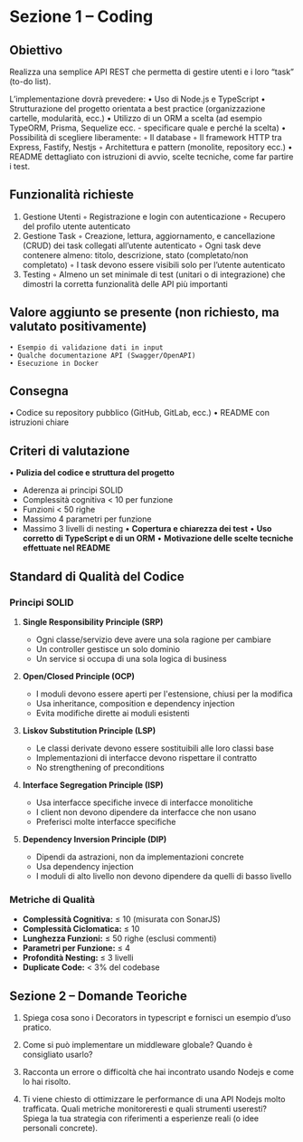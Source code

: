 # Sezione 1 – Coding

## Obiettivo

Realizza una semplice API REST che permetta di gestire utenti e i loro “task” (to-do list).

L’implementazione dovrà prevedere:
• Uso di Node.js e TypeScript
• Strutturazione del progetto orientata a best practice (organizzazione cartelle, modularità,
ecc.)
• Utilizzo di un ORM a scelta (ad esempio TypeORM, Prisma, Sequelize ecc. - specificare
quale e perché la scelta)
• Possibilità di scegliere liberamente:
◦ Il database
◦ Il framework HTTP tra Express, Fastify, Nestjs
◦ Architettura e pattern (monolite, repository ecc.)
• README dettagliato con istruzioni di avvio, scelte tecniche, come far partire i test.

## Funzionalità richieste

1. Gestione Utenti
   ◦ Registrazione e login con autenticazione
   ◦ Recupero del profilo utente autenticato
2. Gestione Task
   ◦ Creazione, lettura, aggiornamento, e cancellazione (CRUD) dei task collegati
   all’utente autenticato
   ◦ Ogni task deve contenere almeno: titolo, descrizione, stato (completato/non
   completato)
   ◦ I task devono essere visibili solo per l’utente autenticato
3. Testing
   ◦ Almeno un set minimale di test (unitari o di integrazione) che dimostri la corretta
   funzionalità delle API più importanti

## Valore aggiunto se presente (non richiesto, ma valutato positivamente)

    • Esempio di validazione dati in input
    • Qualche documentazione API (Swagger/OpenAPI)
    • Esecuzione in Docker

## Consegna

• Codice su repository pubblico (GitHub, GitLab, ecc.)
• README con istruzioni chiare

## Criteri di valutazione

• **Pulizia del codice e struttura del progetto**

- Aderenza ai principi SOLID
- Complessità cognitiva < 10 per funzione
- Funzioni < 50 righe
- Massimo 4 parametri per funzione
- Massimo 3 livelli di nesting
  • **Copertura e chiarezza dei test**
  • **Uso corretto di TypeScript e di un ORM**
  • **Motivazione delle scelte tecniche effettuate nel README**

## Standard di Qualità del Codice

### Principi SOLID

1. **Single Responsibility Principle (SRP)**
   - Ogni classe/servizio deve avere una sola ragione per cambiare
   - Un controller gestisce un solo dominio
   - Un service si occupa di una sola logica di business

2. **Open/Closed Principle (OCP)**
   - I moduli devono essere aperti per l'estensione, chiusi per la modifica
   - Usa inheritance, composition e dependency injection
   - Evita modifiche dirette ai moduli esistenti

3. **Liskov Substitution Principle (LSP)**
   - Le classi derivate devono essere sostituibili alle loro classi base
   - Implementazioni di interfacce devono rispettare il contratto
   - No strengthening of preconditions

4. **Interface Segregation Principle (ISP)**
   - Usa interfacce specifiche invece di interfacce monolitiche
   - I client non devono dipendere da interfacce che non usano
   - Preferisci molte interfacce specifiche

5. **Dependency Inversion Principle (DIP)**
   - Dipendi da astrazioni, non da implementazioni concrete
   - Usa dependency injection
   - I moduli di alto livello non devono dipendere da quelli di basso livello

### Metriche di Qualità

- **Complessità Cognitiva:** ≤ 10 (misurata con SonarJS)
- **Complessità Ciclomatica:** ≤ 10
- **Lunghezza Funzioni:** ≤ 50 righe (esclusi commenti)
- **Parametri per Funzione:** ≤ 4
- **Profondità Nesting:** ≤ 3 livelli
- **Duplicate Code:** < 3% del codebase

## Sezione 2 – Domande Teoriche

1. Spiega cosa sono i Decorators in typescript e fornisci un esempio d’uso pratico.

2. Come si può implementare un middleware globale? Quando è consigliato usarlo?

3. Racconta un errore o difficoltà che hai incontrato usando Nodejs e come lo hai risolto.

4. Ti viene chiesto di ottimizzare le performance di una API Nodejs molto trafficata.
   Quali metriche monitoreresti e quali strumenti useresti? Spiega la tua strategia con
   riferimenti a esperienze reali (o idee personali concrete).

